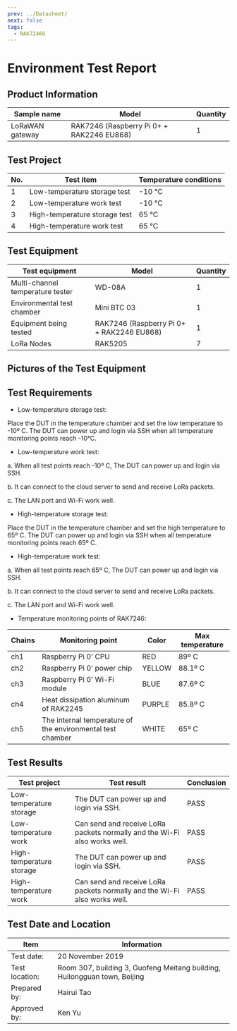 ```yaml
---
prev: ../Datasheet/
next: false
tags:
  - RAK7246G
---
```


# Environment Test Report

## Product Information

| Sample name     | Model                                     | Quantity |
| --------------- | ----------------------------------------- | -------- |
| LoRaWAN gateway | RAK7246 (Raspberry Pi 0+ + RAK2246 EU868) | 1        |

## Test Project

| No. | Test item                     | Temperature conditions |
| --- | ----------------------------- | ---------------------- |
| 1   | Low-temperature storage test  | -10 ℃                  |
| 2   | Low-temperature work test     | -10 ℃                  |
| 3   | High-temperature storage test | 65 ℃                   |
| 4   | High-temperature work test    | 65 ℃                   |

## Test Equipment

| Test equipment                   | Model                                     | Quantity |
| -------------------------------- | ----------------------------------------- | -------- |
| Multi-channel temperature tester | WD-08A                                    | 1        |
| Environmental test chamber       | Mini BTC 03                               | 1        |
| Equipment being tested           | RAK7246 (Raspberry Pi 0+ + RAK2246 EU868) | 1        |
| LoRa Nodes                       | RAK5205                                   | 7        |

## Pictures of the Test Equipment

<rk-img
  src="/assets/images/wisgate/rak7246g/testing-report/1.png"
  width="50%"
  caption="Multi-channel temperature tester"
/>

<rk-img
  src="/assets/images/wisgate/rak7246g/testing-report/2.png"
  width="50%"
  caption="RAK7246"
/>

<rk-img
  src="/assets/images/wisgate/rak7246g/testing-report/3.png"
  width="50%"
  caption="Enviromental test chamber"
/>

<rk-img
  src="/assets/images/wisgate/rak7246g/testing-report/4.png"
  width="50%"
  caption="LoRa nodes"
/>

## Test Requirements

- Low-temperature storage test:

Place the DUT in the temperature chamber and set the low temperature to -10º C. The DUT can power up and login via SSH when all temperature monitoring points reach -10℃.

- Low-temperature work test:

a. When all test points reach -10º C, The DUT can power up and login via SSH.

b. It can connect to the cloud server to send and receive LoRa packets.

c. The LAN port and Wi-Fi work well.

- High-temperature storage test:

Place the DUT in the temperature chamber and set the high temperature to 65º C. The DUT can power up and login via SSH when all temperature monitoring points reach 65º C.

- High-temperature work test:

a. When all test points reach 65º C, The DUT can power up and login via SSH.

b. It can connect to the cloud server to send and receive LoRa packets.

c. The LAN port and Wi-Fi work well.

- Temperature monitoring points of RAK7246:

| Chains | Monitoring point                                           | Color  | Max temperature |
| ------ | ---------------------------------------------------------- | ------ | --------------- |
| ch1    | Raspberry Pi 0' CPU                                        | RED    | 89º C           |
| ch2    | Raspberry Pi 0' power chip                                 | YELLOW | 88.1º C         |
| ch3    | Raspberry Pi 0' Wi-Fi module                               | BLUE   | 87.6º C         |
| ch4    | Heat dissipation aluminum of RAK2245                       | PURPLE | 85.8º C         |
| ch5    | The internal temperature of the environmental test chamber | WHITE  | 65º C           |

<rk-img
  src="/assets/images/wisgate/rak7246g/testing-report/5.png"
  width="75%"
  caption="Temperature monitoring points"
/>

## Test Results

| Test project             | Test result                                                               | Conclusion |
| ------------------------ | ------------------------------------------------------------------------- | ---------- |
| Low-temperature storage  | The DUT can power up and login via SSH.                                   | PASS       |
| Low-temperature work     | Can send and receive LoRa packets normally and the Wi-Fi also works well. | PASS       |
| High-temperature storage | The DUT can power up and login via SSH.                                   | PASS       |
| High-temperature work    | Can send and receive LoRa packets normally and the Wi-Fi also works well. | PASS       |

<rk-img
  src="/assets/images/wisgate/rak7246g/testing-report/6.png"
  width="75%"
  caption="Send and recieve LoRa packets at -10º C"
/>

<rk-img
  src="/assets/images/wisgate/rak7246g/testing-report/7.png"
  width="75%"
  caption="Send and recieve packets at 65º C"
/>

<rk-img
  src="/assets/images/wisgate/rak7246g/testing-report/8.png"
  width="75%"
  caption="Wi-Fi works well at -10º C"
/>

<rk-img
  src="/assets/images/wisgate/rak7246g/testing-report/9.png"
  width="75%"
  caption="Wi-Fi works well at 65º C"
/>

## Test Date and Location

| Item           | Information                                                               |
| -------------- | ------------------------------------------------------------------------- |
| Test date:     | 20 November 2019                                                          |
| Test location: | Room 307, building 3, Guofeng Meitang building, Huilongguan town, Beijing |
| Prepared by:   | Hairui Tao                                                                |
| Approved by:   | Ken Yu                                                                    |
